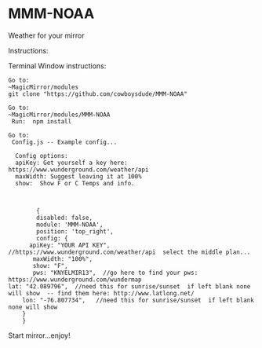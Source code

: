 # MMM-NOAA
Weather for your mirror

Instructions:

Terminal Window instructions:

    Go to:
    ~MagicMirror/modules
    git clone "https://github.com/cowboysdude/MMM-NOAA"

    Go to:
    ~MagicMirror/modules/MMM-NOAA
     Run:  npm install

    Go to:
     Config.js -- Example config...
     
      Config options:
      apiKey: Get yourself a key here:   https://www.wunderground.com/weather/api
      maxWidth: Suggest leaving it at 100%
      show:  Show F or C Temps and info. 
      
      

            {
            disabled: false,
            module: 'MMM-NOAA',
            position: 'top_right',
            config: {
		  apiKey: "YOUR API KEY",  //https://www.wunderground.com/weather/api  select the middle plan... 
		   maxWidth: "100%",
		   show: "F",
		   pws: "KNYELMIR13",  //go here to find your pws: https://www.wunderground.com/wundermap
	lat: "42.089796",  //need this for sunrise/sunset  if left blank none will show  -- find them here: http://www.latlong.net/
        lon: "-76.807734",   //need this for sunrise/sunset  if left blank none will show
		}
		}

Start mirror...enjoy!

